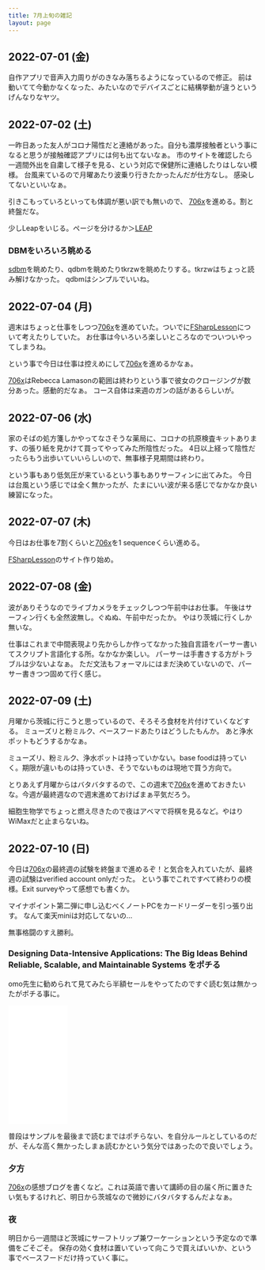 ```yaml
---
title: 7月上旬の雑記
layout: page
---
```


## 2022-07-01 (金)

自作アプリで音声入力周りがのきなみ落ちるようになっているので修正。
前は動いてて今動かなくなった、みたいなのでデバイスごとに結構挙動が違うというげんなりなヤツ。

## 2022-07-02 (土)

一昨日あった友人がコロナ陽性だと連絡があった。自分も濃厚接触者という事になると思うが接触確認アプリには何も出てないなぁ。
市のサイトを確認したら一週間外出を自粛して様子を見る、という対応で保健所に連絡したりはしない模様。
台風来ているので月曜あたり波乗り行きたかったんだが仕方なし。
感染してないといいなぁ。

引きこもっていろといっても体調が悪い訳でも無いので、
[706x](https://karino2.github.io/RandomThoughts/706x)を進める。割と終盤だな。

少しLeapをいじる。ページを分けるか＞[LEAP](https://karino2.github.io/RandomThoughts/LEAP)

### DBMをいろいろ眺める

[sdbm](https://karino2.github.io/RandomThoughts/sdbm)を眺めたり、qdbmを眺めたりtkrzwを眺めたりする。tkrzwはちょっと読み解けなかった。
qdbmはシンプルでいいね。

## 2022-07-04 (月)

週末はちょっと仕事をしつつ[706x](https://karino2.github.io/RandomThoughts/706x)を進めていた。ついでに[FSharpLesson](https://karino2.github.io/RandomThoughts/FSharpLesson)について考えたりしていた。
お仕事は今いろいろ楽しいところなのでついついやってしまうね。

という事で今日は仕事は控えめにして[706x](https://karino2.github.io/RandomThoughts/706x)を進めるかなぁ。

[706x](https://karino2.github.io/RandomThoughts/706x)はRebecca Lamasonの範囲は終わりという事で彼女のクロージングが数分あった。感動的だなぁ。
コース自体は来週のガンの話があるらしいが。

## 2022-07-06 (水)

家のそばの処方箋しかやってなさそうな薬局に、コロナの抗原検査キットあります、の張り紙を見かけて買ってやってみた所陰性だった。
4日以上経って陰性だったらもう出歩いていいらしいので、無事様子見期間は終わり。

という事もあり低気圧が来ているという事もありサーフィンに出てみた。
今日は台風という感じでは全く無かったが、たまにいい波が来る感じでなかなか良い練習になった。

## 2022-07-07 (木)

今日はお仕事を7割くらいと[706x](https://karino2.github.io/RandomThoughts/706x)を1 sequenceくらい進める。

[FSharpLesson](https://karino2.github.io/RandomThoughts/FSharpLesson)のサイト作り始め。

## 2022-07-08 (金)

波がありそうなのでライブカメラをチェックしつつ午前中はお仕事。
午後はサーフィン行くも全然波無し。ぐぬぬ、午前中だったか。
やはり茨城に行くしか無いな。

仕事はこれまで中間表現より先からしか作ってなかった独自言語をパーサー書いてスクリプト言語化する所。なかなか楽しい。
パーサーは手書きする方がトラブルは少ないよなぁ。
ただ文法もフォーマルにはまだ決めていないので、パーサー書きつつ固めて行く感じ。

## 2022-07-09 (土)

月曜から茨城に行こうと思っているので、そろそろ食材を片付けていくなどする。
ミューズリと粉ミルク、ベースフードあたりはどうしたもんか。
あと浄水ポットもどうするかなぁ。

ミューズリ、粉ミルク、浄水ポットは持っていかない。base foodは持っていく。期限が違いものは持っていき、そうでないものは現地で買う方向で。

とりあえず月曜からはバタバタするので、この週末で[706x](https://karino2.github.io/RandomThoughts/706x)を進めておきたいな。今週が最終週なので週末進めておけばまぁ平気だろう。

細胞生物学でちょっと燃え尽きたので夜はアベマで将棋を見るなど。やはりWiMaxだと止まらないね。

## 2022-07-10 (日)

今日は[706x](https://karino2.github.io/RandomThoughts/706x)の最終週の試験を終盤まで進めるぞ！と気合を入れていたが、最終週の試験はverified account onlyだった。
という事でこれですべて終わりの模様。Exit surveyやって感想でも書くか。

マイナポイント第二弾に申し込むべくノートPCをカードリーダーを引っ張り出す。
なんて楽天miniは対応してないの…

無事格闘のすえ勝利。

### Designing Data-Intensive Applications: The Big Ideas Behind Reliable, Scalable, and Maintainable Systems をポチる 

omo先生に勧められて見てみたら半額セールをやってたのですぐ読む気は無かったがポチる事に。

<iframe sandbox="allow-popups allow-scripts allow-modals allow-forms allow-same-origin" style="width:120px;height:240px;" marginwidth="0" marginheight="0" scrolling="no" frameborder="0" src="//rcm-fe.amazon-adsystem.com/e/cm?lt1=_blank&bc1=000000&IS2=1&bg1=FFFFFF&fc1=000000&lc1=0000FF&t=karino203-22&language=ja_JP&o=9&p=8&l=as4&m=amazon&f=ifr&ref=as_ss_li_til&asins=B06XPJML5D&linkId=a14598dbc7df5f4592ca7a4a31540d2a"></iframe>

普段はサンプルを最後まで読むまではポチらない、を自分ルールとしているのだが、そんな高く無かったしまぁ読むかという気分ではあったので良いでしょう。

### 夕方

[706x](https://karino2.github.io/RandomThoughts/706x)の感想ブログを書くなど。これは英語で書いて講師の目の届く所に置きたい気もするけれど、明日から茨城なので微妙にバタバタするんだよなぁ。

### 夜

明日から一週間ほど茨城にサーフトリップ兼ワーケーションという予定なので準備をごそごそ。
保存の効く食材は置いていって向こうで買えばいいか、という事でベースフードだけ持っていく事に。